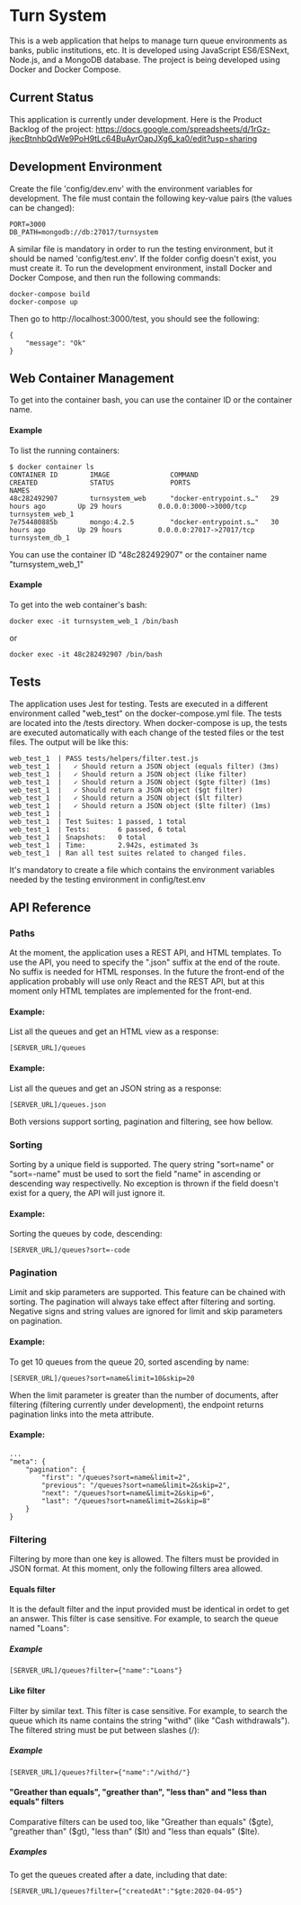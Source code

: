 # Turn System
This is a web application that helps to manage turn queue environments as banks, public institutions, etc.
It is developed using JavaScript ES6/ESNext, Node.js, and a MongoDB database.
The project is being developed using Docker and Docker Compose.

## Current Status
This application is currently under development.
Here is the Product Backlog of the project:
https://docs.google.com/spreadsheets/d/1rGz-jkecBtnhbQdWe9PoH9tLc64BuAyrOapJXg6_ka0/edit?usp=sharing

## Development Environment
Create the file 'config/dev.env' with the environment variables for development. The file must contain the following key-value pairs (the values can be changed):
```
PORT=3000
DB_PATH=mongodb://db:27017/turnsystem
```
A similar file is mandatory in order to run the testing environment, but it should be named 'config/test.env'. If the folder config doesn't exist, you must create it.
To run the development environment, install Docker and Docker Compose, and then run the following commands:
```
docker-compose build
docker-compose up
```
Then go to http://localhost:3000/test, you should see the following:
```
{
    "message": "Ok"
}
```
## Web Container Management
To get into the container bash, you can use the container ID or the container name.
#### Example
To list the running containers:
```
$ docker container ls
CONTAINER ID        IMAGE               COMMAND                  CREATED             STATUS              PORTS                      NAMES
48c282492907        turnsystem_web      "docker-entrypoint.s…"   29 hours ago        Up 29 hours         0.0.0.0:3000->3000/tcp     turnsystem_web_1       
7e754480885b        mongo:4.2.5         "docker-entrypoint.s…"   30 hours ago        Up 29 hours         0.0.0.0:27017->27017/tcp   turnsystem_db_1 
```
You can use the container ID "48c282492907" or the container name "turnsystem_web_1"
#### Example
To get into the web container's bash:
```
docker exec -it turnsystem_web_1 /bin/bash
```
or
```
docker exec -it 48c282492907 /bin/bash
```


## Tests
The application uses Jest for testing. Tests are executed in a different environment called "web_test" on the docker-compose.yml file. The tests are located into the /tests directory. When docker-compose is up, the tests are executed automatically with each change of the tested files or the test files. The output will be like this:
```
web_test_1  | PASS tests/helpers/filter.test.js
web_test_1  |   ✓ Should return a JSON object (equals filter) (3ms)
web_test_1  |   ✓ Should return a JSON object (like filter)
web_test_1  |   ✓ Should return a JSON object ($gte filter) (1ms)
web_test_1  |   ✓ Should return a JSON object ($gt filter)
web_test_1  |   ✓ Should return a JSON object ($lt filter)
web_test_1  |   ✓ Should return a JSON object ($lte filter) (1ms)
web_test_1  |
web_test_1  | Test Suites: 1 passed, 1 total
web_test_1  | Tests:       6 passed, 6 total
web_test_1  | Snapshots:   0 total
web_test_1  | Time:        2.942s, estimated 3s
web_test_1  | Ran all test suites related to changed files.
```
It's mandatory to create a file which contains the environment variables needed by the testing environment in config/test.env
## API Reference
### Paths
At the moment, the application uses a REST API, and HTML templates. To use the API, you need to specify the ".json" suffix at the end of the route. No suffix is needed for HTML responses. In the future the front-end of the application probably will use only React and the REST API, but at this moment only HTML templates are implemented for the front-end.
#### Example:
List all the queues and get an HTML view as a response:
```
[SERVER_URL]/queues
```
#### Example:
List all the queues and get an JSON string as a response:
```
[SERVER_URL]/queues.json
```
Both versions support sorting, pagination and filtering, see how bellow.
### Sorting
Sorting by a unique field is supported. The query string "sort=name" or "sort=-name" must be used to sort the field "name" in ascending or descending way respectivelly. No exception is thrown if the field doesn't exist for a query, the API will just ignore it.
#### Example:
Sorting the queues by code, descending:
```
[SERVER_URL]/queues?sort=-code
```
### Pagination
Limit and skip parameters are supported. This feature can be chained with sorting. The pagination will always take effect after filtering and sorting.
Negative signs and string values are ignored for limit and skip parameters on pagination.
#### Example:
To get 10 queues from the queue 20, sorted ascending by name:
```
[SERVER_URL]/queues?sort=name&limit=10&skip=20
```
When the limit parameter is greater than the number of documents, after filtering (filtering currently under development), the endpoint returns pagination links into the meta attribute.
#### Example:
```
...
"meta": {
    "pagination": {
        "first": "/queues?sort=name&limit=2",
        "previous": "/queues?sort=name&limit=2&skip=2",
        "next": "/queues?sort=name&limit=2&skip=6",
        "last": "/queues?sort=name&limit=2&skip=8"
    }
}
```
### Filtering
Filtering by more than one key is allowed. The filters must be provided in JSON format. At this moment, only the following filters area allowed.
#### Equals filter
It is the default filter and the input provided must be identical in ordet to get an answer. This filter is case sensitive. For example, to search the queue named "Loans":
##### Example
```
[SERVER_URL]/queues?filter={"name":"Loans"}
```
#### Like filter
Filter by similar text. This filter is case sensitive. For example, to search the queue which its name contains the string "withd" (like "Cash withdrawals"). The filtered string must be put between slashes (/):
##### Example
```
[SERVER_URL]/queues?filter={"name":"/withd/"}
```
#### "Greather than equals", "greather than", "less than" and "less than equals" filters
Comparative filters can be used too, like "Greather than equals" ($gte), "greather than" ($gt), "less than" ($lt) and "less than equals" ($lte).
##### Examples
To get the queues created after a date, including that date:
```
[SERVER_URL]/queues?filter={"createdAt":"$gte:2020-04-05"}

```